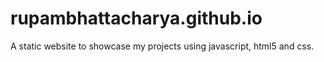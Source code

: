 # rupambhattacharya.github.io

A static website to showcase my projects using javascript, html5 and css.
